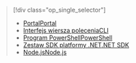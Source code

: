 > [!div class="op_single_selector"]
> * [<span data-ttu-id="53896-101">Portal</span><span class="sxs-lookup"><span data-stu-id="53896-101">Portal</span></span>](../articles/data-lake-analytics/data-lake-analytics-manage-use-portal.md)
> * [<span data-ttu-id="53896-102">Interfejs wiersza polecenia</span><span class="sxs-lookup"><span data-stu-id="53896-102">CLI</span></span>](../articles/data-lake-analytics/data-lake-analytics-manage-use-cli.md)
> * [<span data-ttu-id="53896-103">Program PowerShell</span><span class="sxs-lookup"><span data-stu-id="53896-103">PowerShell</span></span>](../articles/data-lake-analytics/data-lake-analytics-manage-use-powershell.md)
> * [<span data-ttu-id="53896-104">Zestaw SDK platformy .NET</span><span class="sxs-lookup"><span data-stu-id="53896-104">.NET SDK</span></span>](../articles/data-lake-analytics/data-lake-analytics-manage-use-dotnet-sdk.md)
> * [<span data-ttu-id="53896-105">Node.js</span><span class="sxs-lookup"><span data-stu-id="53896-105">Node.js</span></span>](../articles/data-lake-analytics/data-lake-analytics-manage-use-nodejs.md)
> 
> 

